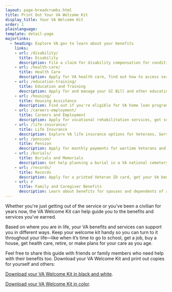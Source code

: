 ```yaml
---
layout: page-breadcrumbs.html
title: Print Out Your VA Welcome Kit
display_title: Your VA Welcome Kit
order: 1
plainlanguage: 
template: detail-page
majorlinks:
  - heading: Explore VA.gov to learn about your benefits
    links:
    - url: /disability/
      title: Disability
      description: File a claim for disability compensation for conditions related to your military service, and manage your benefits over time.
    - url: /health-care/
      title: Health Care
      description: Apply for VA health care, find out how to access services, and manage your health and benefits online.
    - url: /education-training/
      title: Education and Training
      description: Apply for and manage your GI Bill and other education benefits to help pay for college and training programs.
    - url: /housing/
      title: Housing Assistance
      description: Find out if you're eligible for VA home loan programs to help you buy, build, repair, or keep a home. If you have a service-connected disability, see if you qualify for a housing grant to help you live more independently.
    - url: /careers-employment/
      title: Careers and Employment
      description: Apply for vocational rehabilitation services, get support for your Veteran-owned small business, and access other career resources.
    - url: /life-insurance/
      title: Life Insurance
      description: Explore VA life insurance options for Veterans, Servicemembers, and families. Manage your policy online, file claims for benefits, and access helpful resources.
    - url: /pension/
      title: Pension
      description: Apply for monthly payments for wartime Veterans and survivors with limited or no income who meet certain age and disability requirements.
    - url: /burials/
      title: Burials and Memorials
      description: Get help planning a burial in a VA national cemetery, order a headstone or other memorial item to honor a Veteran's service, and apply for survivor and dependent benefits.      
    - url: /records/
      title: Records
      description: Apply for a printed Veteran ID card, get your VA benefit letters and medical records, and learn how to apply for a discharge upgrade.
    - url: #
      title: Family and Caregiver Benefits
      description: Learn about benefits for spouses and dependents of a Veteran or Servicemember, including added support if you're caring for a Veteran with a service-connected disability.
---
```

<div itemscope itemtype ="http://schema.org/HowTo">
<div class="va-introtext" itemprop="description">

Whether you're just getting out of the service or you've been a civilian for years now, the VA Welcome Kit can help guide you to the benefits and services you've earned.

Based on where you are in life, your VA benefits and services can support you in different ways. Keep your welcome kit handy so you can turn to it throughout your life—like when it’s time to go to school, get a job, buy a house, get health care, retire, or make plans for your care as you age.

Feel free to share this guide with friends or family members who need help with their benefits too. Download your VA Welcome Kit and print out copies for yourself and others:

[Download your VA Welcome Kit in black and white](/WelcomeVA_Guide_print_version_final.pdf).

[Download your VA Welcome Kit in color](/va_welcomekit_color.pdf).

</div>
